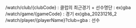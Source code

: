 /watch/club/{clubCode} : 클럽의 최근경기 + 선수명단 : ex)gba
/watch/game/{gameCode} : 경기 ex)gba_20231216_2
/watch/player/{playerName}?club=gba : 선수
